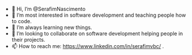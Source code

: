 - 👋 Hi, I’m @SerafimNascimento
- 👀 I’m most interested in software development and teaching people how to code. 
- 🌱 I’m always learning new things.
- 💞️ I’m looking to collaborate on software development helping people in their projects.
- 📫 How to reach me: https://www.linkedin.com/in/serafimvbc/ .

<!---
SerafimNascimento/SerafimNascimento is a ✨ special ✨ repository because its `README.md` (this file) appears on your GitHub profile.
You can click the Preview link to take a look at your changes.
--->
